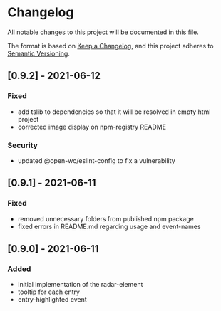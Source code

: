 # Changelog
All notable changes to this project will be documented in this file.

The format is based on [Keep a Changelog](https://keepachangelog.com/en/1.0.0/),
and this project adheres to [Semantic Versioning](https://semver.org/spec/v2.0.0.html).

## [0.9.2] - 2021-06-12
### Fixed
- add tslib to dependencies so that it will be resolved in empty html project
- corrected image display on npm-registry README

### Security
- updated @open-wc/eslint-config to fix a vulnerability

## [0.9.1] - 2021-06-11
### Fixed
- removed unnecessary folders from published npm package
- fixed errors in README.md regarding usage and event-names

## [0.9.0] - 2021-06-11
### Added
- initial implementation of the radar-element
- tooltip for each entry
- entry-highlighted event